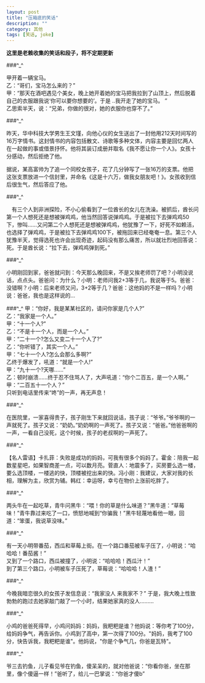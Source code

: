 ```yaml
---
layout: post
title: "压箱底的笑话"
description: ""
category: 其他
tags: [笑话, joke]
---
```


**这里是老赖收集的笑话和段子，将不定期更新**

###^_^

甲开着一辆宝马。   
乙：“哥们，宝马怎么来的？”    
甲：“那天在酒吧遇见个美女，晚上她开着她的宝马把我拉到了山顶上，然后脱着自己的衣服跟我说‘你可以要你想要的’。于是 ..我开走了她的宝马。 ”    
乙思索半天，说：“兄弟，你做的很对，她的衣服你也穿不了。”   

###^_^

昨天，华中科技大学男生王文瑾，向他心仪的女生送出了一封他用212天时间写的16万字情书。这封情书的内容包括散文、诗歌等多种文体，内容主要是回忆两人在一起做的事或借景抒怀。他将其装订成册并取名《我不愿让你一个人》。女孩十分感动，然后拒绝了他。

据说，某高富帅为了追一个同校女孩子，花了几分钟写了一张16万的支票。他把这张支票放进一个信封里，并命名《这是十六万，做我女朋友吧！》。女孩收到信后很生气，然后答应了他。

###^_^

　有三个人到非洲探险，不小心偷看到了一位酋长的女儿在洗澡。被抓后，酋长问第一个人想死还是想被弹鸡鸡，他当然回答说弹鸡鸡。于是被拉下去弹鸡鸡50下，惨叫……又问第二个人想死还是想被弹鸡鸡，他犹豫了一下，好死不如赖活，也选择了弹鸡鸡，于是被拉下去弹鸡鸡100下，被拖回来已经奄奄一息。第三个人犹豫半天，觉得选死也许会出现奇迹，起码没有那么痛苦，所以就壮烈地回答说：死。于是酋长说：“拉下去，弹鸡鸡弹到死。”

###^_^

小明刚回到家，爸爸就问到：今天那么晚回来，不是又挨老师罚了吧？小明没说话，点点头。爸爸问：为什么？小明：老师问我2+3等于几，我说等于5。爸爸：没错啊？小明：后来老师又问，3+2等于几？爸爸：这他妈的不是一样吗？小明说：爸爸，我也是这样说的…

###^_^
甲：“你好，我是某某社区的，请问你家是几个人?”    
乙：“我家是一个人。”   
甲：“十一个人?”    
乙：“不是十一个人，而是一个人。”   
甲：“二十一个?怎么又变二十一个人了?”   
乙：“你听错了，其实一个人。”    
甲：“七十一个人?怎么会那么多啊?”    
乙终于爆发了，吼道：“就是一个人!”   
甲：“九十一个?天哪......”    
乙：顿时崩溃……终于忍不住骂人了，大声吼道：“你个二百五，是一个人啊。”    
甲：“二百五十一个人？”    
只听到电话里传来“咚”的一声，再无声息！   

###^_^

在医院里，一家喜得贵子，孩子刚生下来就回说话，孩子说：“爷爷。”爷爷啊的一声就死了。孩子又说：“奶奶。”奶奶啊的一声死了。孩子又说：“爸爸。”他爸爸啊的一声，一看自己没死，这个时候，孩子的老叔啊的一声死了。 

###^_^

【名人雷语】卡扎菲：失败是成功的妈妈，可我有很多个妈妈了。霍金：陪我一起数星星吧，如果智商差一点，可以数月亮。菅直人：地震多了，买房要么选一楼，要么选顶楼，一楼逃的快，顶楼被挖出来的快。冯小刚：我建议，大家对我的长相，理解为主，欣赏为辅。韩红：幸运呀，幸亏在物价上涨前吃胖了。

###^_^

两头牛在一起吃草，青牛问黑牛：“喂！你的草是什么味道？”黑牛道：“草莓味！”青牛靠过来吃了一口，愤怒地喊到“你骗我！”黑牛轻蔑地看他一眼，回道：“笨蛋，我说草没味。”

###^_^

有一天小明带番茄，西瓜和草莓上街。在一个路口番茄被车子压了，小明说：“哈哈哈！番茄酱！”  
又到了一个路口，西瓜被撞了，小明说：“哈哈哈！西瓜汁！”  
到了第三个路口，小明被车子压死了，草莓说：“哈哈哈！人渣！”  

###^_^

今晚我暗恋很久的女孩子发信息说：“我家没人 来我家不？”
于是，我大晚上性致勃勃的跑过去她家敲门敲了一个小时，结果她家真的没人………

###^_^

小鸡的爸爸死得早，小鸡问妈妈：妈妈，我粑粑是谁？他妈说：等你考了100分，给妈妈争气，再告诉你。小鸡到了高中，第一次得了100分。"妈妈，我考了100分，快告诉我，我粑粑是谁"。他妈说，"你是个争气几，你爸是瓦特"。

###^_^

爷三去钓鱼，儿子看见爷在钓鱼，傻呆呆的，就对他爸说：“你看你爸，坐在那里，像个傻逼一样！”爸听了，给儿一巴掌说：“你爸才傻b”
